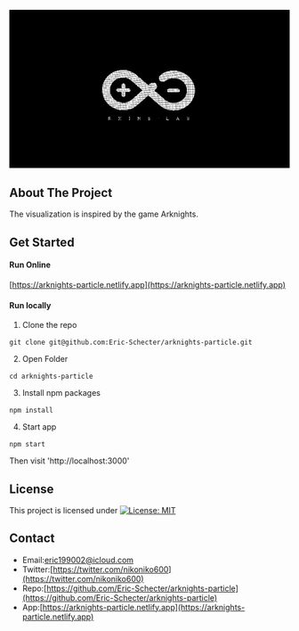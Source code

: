![profile](/images/profile.gif)  

## About The Project
The visualization is inspired by the game Arknights.   

## Get Started
#### Run Online   
[https://arknights-particle.netlify.app](https://arknights-particle.netlify.app) 

#### Run locally
1. Clone the repo  
```
git clone git@github.com:Eric-Schecter/arknights-particle.git
```
2. Open Folder  
```
cd arknights-particle
```
3. Install npm packages  
```
npm install
```
4. Start app  
```
npm start
```
Then visit 'http://localhost:3000'

## License
This project is licensed under [![License: MIT](https://img.shields.io/badge/License-MIT-yellow.svg)](https://opensource.org/licenses/MIT)

## Contact
* Email:[eric199002@icloud.com](eric199002@icloud.com)
* Twitter:[https://twitter.com/nikoniko600](https://twitter.com/nikoniko600)
* Repo:[https://github.com/Eric-Schecter/arknights-particle](https://github.com/Eric-Schecter/arknights-particle)
* App:[https://arknights-particle.netlify.app](https://arknights-particle.netlify.app) 

